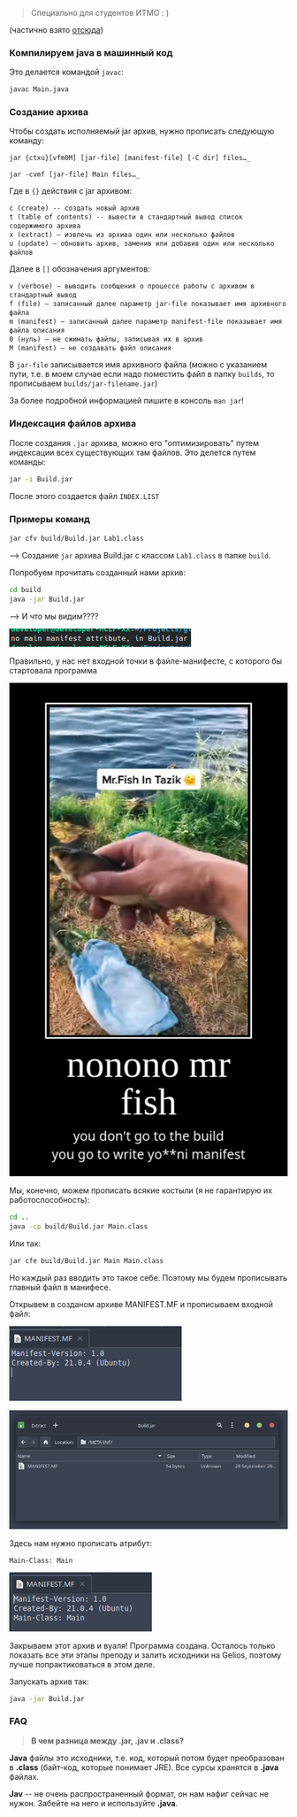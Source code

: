 > Специально для студентов ИТМО : )

(частично взято [отсюда](https://coderbook.ru/%D0%B0%D1%80%D1%85%D0%B8%D0%B2%D0%B0%D1%82%D0%BE%D1%80-jar/))

### Компилируем java в машинный код

Это делается командой `javac`:

```bash
javac Main.java
```

### Создание архива

Чтобы создать исполняемый jar архив, нужно прописать следующую команду:

```
jar {ctxu}[vfm0M] [jar-file] [manifest-file] [-C dir] files…_
```

```
jar -cvmf [jar-file] Main files…_
```

Где в `{}` действия с jar архивом:

```
c (create) -- создать новый архив
t (table of contents) -- вывести в стандартный вывод список содержимого архива
х (extract) — извлечь из архива один или несколько файлов
u (update) — обновить архив, заменив или добавив один или несколько файлов
```

Далее в `[]` обозначения аргументов:

```
v (verbose) — выводить сообщения о процессе работы с архивом в стандартный вывод
f (file) — записанный далее параметр jar-file показывает имя архивного файла
m (manifest) — записанный далее параметр manifest-file показывает имя файла описания
0 (нуль) — не сжимать файлы, записывая их в архив
M (manifest) — не создавать файл описания
```

В `jar-file` записывается имя архивного файла (можно с указанием пути, т.е. в моем случае если надо поместить файл в папку `builds`, то прописываем `builds/jar-filename.jar`)

За более подробной информацией пишите в консоль `man jar`!

### Индексация файлов архива

После создания `.jar` архива, можно его "оптимизировать" путем индексации всех существующих там файлов. Это делется путем команды:

```bash
jar -i Build.jar
```

После этого создается файл `INDEX.LIST`
### Примеры команд

```bash
jar cfv build/Build.jar Lab1.class
```

--> Создание `jar` архива Build.jar с классом `Lab1.class` в папке `build`.

Попробуем прочитать созданный нами архив:

```bash
cd build
java -jar Build.jar
```

--> И что мы видим????

![Image 1](https://github.com/ssnagin/ITMO_SPPO/blob/main/Programming/sem1/lab_1/assets/Pasted%20image%2020240928171418.png?raw=true)

Правильно, у нас нет входной точки в файле-манифесте, с которого бы стартовала программа

![Image 2](https://github.com/ssnagin/ITMO_SPPO/blob/main/Programming/sem1/lab_1/assets/dem_66f810313c83a.png?raw=true)



Мы, конечно, можем прописать всякие костыли (я не гарантирую их работоспособность):

```bash
cd ..
java -cp build/Build.jar Main.class
```

Или так:

```bash
jar cfe build/Build.jar Main Main.class
```

Но каждый раз вводить это такое себе. Поэтому мы будем прописывать главный файл в манифесе.

Открывем в созданом архиве MANIFEST.MF и прописываем входной файл:

![Image 3](https://github.com/ssnagin/ITMO_SPPO/blob/main/Programming/sem1/lab_1/assets/Pasted%20image%2020240928192911.png?raw=true)

![Image 4](https://github.com/ssnagin/ITMO_SPPO/blob/main/Programming/sem1/lab_1/assets/Pasted%20image%2020240928192929.png?raw=true)

Здесь нам нужно прописать атрибут:

```
Main-Class: Main
```

![Image 5](https://github.com/ssnagin/ITMO_SPPO/blob/main/Programming/sem1/lab_1/assets/Pasted%20image%2020240928194629.png?raw=true)

Закрываем этот архив и вуаля! Программа создана. Осталось только показать все эти этапы преподу и залить исходники на Gelios, поэтому лучше попрактиковаться в этом деле.

Запускать архив так:

```bash
java -jar Build.jar
```
### FAQ

> **В чем разница между .jar, .jav и .class?**

**Java** файлы это исходники, т.е. код, который потом будет преобразован в **.class** (байт-код, которые понимает JRE). Все сурсы хранятся в **.java** файлах.

**Jav** -- не очень распространенный формат, он нам нафиг сейчас не нужон. Забейте на него и используйте **.java**.
